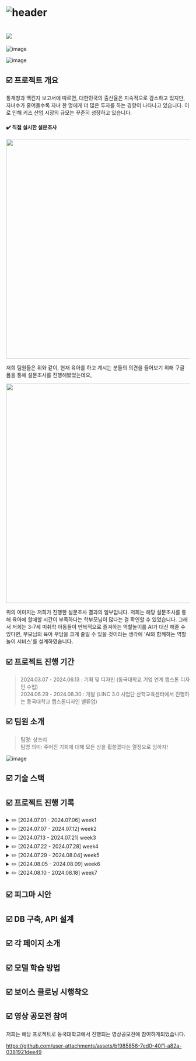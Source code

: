# ![header](https://capsule-render.vercel.app/api?type=waving&color=FBC01F&height=130&section=header.&fontSize=30&animation=fadeIn&fontAlignY=32&descAlignY=51&descAlign=70&fontColor=FBC01F)



# <img src="https://github.com/user-attachments/assets/25357e11-c0bd-4940-8f97-4b90bc59cee1">

![image](https://github.com/user-attachments/assets/39127c52-f907-4228-97ac-51349fd7632c)

![image](https://github.com/user-attachments/assets/d8cec42c-9606-422b-8161-7f97aa752394)

## ☑️ 프로젝트 개요
통계청과 맥킨지 보고서에 따르면, 대한민국의 출산율은 지속적으로 감소하고 있지만, 자녀수가 줄어들수록 자녀 한 명에게 더 많은 투자를 하는 경향이 나타나고 있습니다. 이로 인해 키즈 산업 시장의 규모는 꾸준히 성장하고 있습니다. 

#### ✔️ 직접 실시한 설문조사
<img src="https://github.com/user-attachments/assets/f1f5137a-98a4-48aa-9957-68931c53f499" width="600px"/>

저희 팀원들은 위와 같이, 현재 육아를 하고 계시는 분들의 의견을 들어보기 위해 구글 폼을 통해 설문조사를 진행해봤었는데요,

<img src="https://github.com/user-attachments/assets/257d33a0-29d4-4533-b22b-e027c802bbf3" width="600px"/>

위의 이미지는 저희가 진행한 설문조사 결과의 일부입니다. 저희는 해당 설문조사를 통해 육아에 할애할 시간이 부족하다는 학부모님이 많다는 걸 확인할 수 있었습니다. 그래서 저희는 3-7세 미취학 아동들이 반복적으로 즐겨하는 역할놀이를 AI가 대신 해줄 수 있다면, 부모님의 육아 부담을 크게 줄일 수 있을 것이라는 생각에 'AI와 함께하는 역할놀이 서비스'를 설계하였습니다.


## ☑️ 프로젝트 진행 기간

> 2024.03.07 - 2024.06.13 : 기획 및 디자인 (동국대학교 기업 연계 캡스톤 디자인 수업)<br/>
> 2024.06.29 - 2024.08.30 : 개발 (LINC 3.0 사업단 산학교육센터에서 진행하는 동국대학교 캡스톤디자인 밸류업)



## ☑️ 팀원 소개
> 팀명: 상쓰리<br/>
> 팀명 의미: 주어진 기회에 대해 모든 상을 휩쓸겠다는 열정으로 임하자!

![image](https://github.com/user-attachments/assets/2a6b1641-fc80-4c24-88cf-81f6578a3f48)

## ☑️ 기술 스택

## ☑️ 프로젝트 진행 기록
<details>
   <summary>✏️ [2024.07.01 - 2024.07.06] week1</summary>
   <br/>
   <table>
     <tr>
       <th>이유정</th>
       <td>- LLM모델에 커스텀 데이터셋 파인튜닝하여 HF에 모델 업로드</td>
     </tr>
     <tr>
       <th>서미영</th>
       <td>- 프론트엔드 테스트 페이지 제작(React)</td>
     </tr>
     <tr>
       <th>이정수</th>
       <td>- 백엔드 API 설계(Spring Boot)</td>
     </tr>
     <tr>
       <th>홍보영</th>
       <td>- 백엔드 DB 설계(Spring Boot)</td>
     </tr>
   </table>
</details>

<details>
   <summary>✏️ [2024.07.07 - 2024.07.12] week2</summary>
   해당 기간동안은 개발 방식에 대해서 아직 구체화되어있지 않은 상황이라, 어떤식으로 개발을 하면 좋을지 공부했습니다.<br/><br/>
   <table>
     <tr>
       <th>이유정</th>
       <td>
         - 개발 방법 모색<br/>
         - HF형식의 모델을 GGUF형식으로 변환해서 HF에 업로드
       </td>
     </tr>
     <tr>
       <th>서미영</th>
       <td>
         - 개발 방법 모색<br/>
         - 리액트 페이지, fastAPI, LM Studio간의 연결 시도
       </td>
     </tr>
     <tr>
       <th>이정수</th>
       <td>- 개발 방법 모색</td>
     </tr>
     <tr>
       <th>홍보영</th>
       <td>- 개발 방법 모색</td>
     </tr>
   </table>
</details>

<details>
   <summary>✏️ [2024.07.13 - 2024.07.21] week3</summary>
   <br/>
   <table>
     <tr>
       <th>이유정</th>
       <td>
         - 대화모델 학습 및 성능 개선 시도
       </td>
     </tr>
     <tr>
       <th>서미영</th>
       <td>
         - 대화모델 연결 및 환경 구축 시도
       </td>
     </tr>
     <tr>
       <th>이정수</th>
       <td>- 보이스 클로닝 구현 방법 모색</td>
     </tr>
     <tr>
       <th>홍보영</th>
       <td>- 역할놀이 결과 페이지 구현 방법 모색</td>
     </tr>
   </table>
</details>

<details>
   <summary>✏️ [2024.07.22 - 2024.07.28] week4</summary>
   <br/>
   <table>
     <tr>
       <th>이유정</th>
       <td>
         - 대화모델 학습 및 성능 개선 시도<br/>
         - 모델 정확도를 높히기 위한 데이터 증강 시도
       </td>
     </tr>
     <tr>
       <th>서미영</th>
       <td>
         - 대화모델 성능 비교 in LM Studio<br/>
         - user의 상황 세부 설정에 따라 다른 프롬프트 연결 시도
       </td>
     </tr>
     <tr>
       <th>이정수</th>
       <td>
         - 보이스 클로닝 구현 방법 모색<br/>
         - OpenVoice 사용 시도
       </td>
     </tr>
     <tr>
       <th>홍보영</th>
       <td>
         - 역할놀이 결과 페이지 구현 방법 모색<br/>
         - Chat-gpt Open API를 사용하여 분석 데이터 얻어내기
       </td>
     </tr>
   </table>
</details>

<details>
   <summary>✏️ [2024.07.29 - 2024.08.04] week5</summary>
   <br/>
   <table>
     <tr>
       <th>이유정</th>
       <td>
         - eeve 모델 훈련 시도<br/>
         - 라마3 모델을 증강된 데이터셋으로 훈련하기<br/>
         - 모델이 상관없는 것까지 길게 출력하는 문제 해결 시도<br/>
         - 모델 수치적으로 평가하는 방법 찾아보기<br/>
         - 입력 문장 여러 개일 경우 응답 확인
       </td>
     </tr>
     <tr>
       <th>서미영</th>
       <td>
         - 쿼리스트링 방식말고 body에 담아서 json형태로 fastAPI 서버에 사용자의 선택 정보 전달하기 (API 연결)<br/>
         - 기획 구체화 (서비스적인 측면에서)
       </td>
     </tr>
     <tr>
       <th>이정수</th>
       <td>
         - voice cloning 실제 서버에 올려서 테스트 페이지에서 사용가능하게 조작<br/>
         - 생성한 tts를 저장하여 사용할 수 있는 방법 찾기
       </td>
     </tr>
     <tr>
       <th>홍보영</th>
       <td>
         - 백앤드 기능 필요한 거 crud 코드 전부 완성하기 -> 연결부분 빼고 모두 작동할 수 있도록 만들기<br/>
         - 결과분석 api 부모들이 더 신뢰할 수 있을 만한 내용을 제공할 수 있는 방안 모색하기 -> 프롬프트 템플릿화<br/>
         - api 명세 다시 구체화하기<br/>
         - 결과분석 페이지를 디자인해서 오기 (결과 분석 페이지 UI)
       </td>
     </tr>
   </table>
</details>

<details>
   <summary>✏️ [2024.08.05 - 2024.08.09] week6 </summary>
   <br/>
   <table>
     <tr>
       <th>이유정</th>
       <td>
          - 모델 전반적인 학습<br/>
          - 모델 크기 감소 시도<br/>
       </td>
     </tr>
     <tr>
       <th>서미영</th>
       <td>
          - 모델 응답이 혼자서 시나리오를 짜는 걸 막기<br/>
          - 쿼리스트링 방식말고 body에 담아서 json형태로 fastAPI 서버에 사용자의 선택 정보 전달하기 (API 연결)<br/>
          - 사용자 입장에서 응답이 완성될때까지 기다리기 너무 힘드니깐, 모든 응답이 완성되지 않더라도, 생성되는대로 한글자씩 화면에 순차적으로 띄우기 => 힘들면, 응답이 완성되는 동안 '응답 생성 중...'이라는 로딩 표시라도 띄우기
       </td>
     </tr>
     <tr>
       <th>이정수</th>
       <td>
          - OpenVoice와 berk를 이용한 보이스 클로닝 시도<br/>
          - 일반 TTS: Melo(OpenVoice를 개발한 개발팀과 같은 팀이며, local로 설치하여 사용할 수 있는 리눅스 기반의 오픈소스 TTS) 사용 시도<br/>
       </td>
     </tr>
     <tr>
       <th>홍보영</th>
       <td>
          - 지난주에 이어서, 결과 분석 페이지 개발 진행<br/>
       </td>
     </tr>
   </table>
</details>

<details>
   <summary>✏️ [2024.08.10 - 2024.08.18] week7 </summary>
   <br/>
   <table>
     <tr>
       <th>이유정</th>
       <td>
          - [영상공모전] 영상 편집 및 준비<br/>
          - 베이스 모델을 EEVE모델로 변경해서 재파인튜닝<br/>
          - 장난감에 맞는 데이터셋을 추가
       </td>
     </tr>
     <tr>
       <th>서미영</th>
       <td>
          - [영상공모전] 준비<br/>
          - 프론트엔드 전반적인 작업 마무리(페이지 작업 및 서버와 API연결)<br/>
          - 그동안 Web Speech API로 제공했던 TTS를, Google의 TTS API와 연결
       </td>
     </tr>
     <tr>
       <th>이정수</th>
       <td>
          - [영상공모전] 영상 편집, 디자인 및 준비<br/>
          - 보이스 클로닝 시도
       </td>
     </tr>
     <tr>
       <th>홍보영</th>
       <td>
          - [영상공모전] 준비<br/>
          - 백엔드 전반적인 작업 마무리(API설계 및 DB구축)<br/>
       </td>
     </tr>
   </table>
</details>

## ☑️ 피그마 시안

## ☑️ DB 구축, API 설계

## ☑️ 각 페이지 소개

## ☑️ 모델 학습 방법

## ☑️ 보이스 클로닝 시행착오

## ☑️ 영상 공모전 참여
저희는 해당 프로젝트로 동국대학교에서 진행되는 영상공모전에 참여하게되었습니다.

https://github.com/user-attachments/assets/bf985856-7ed0-40f1-a82a-0381921dee49



